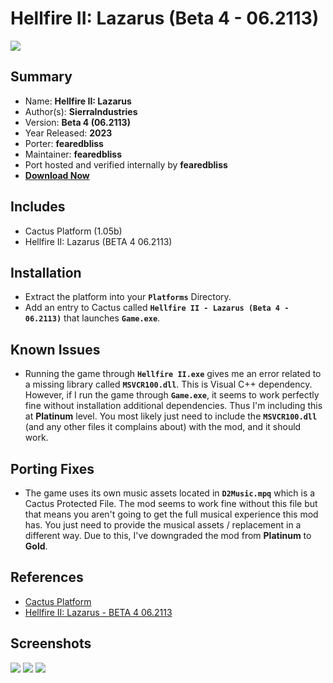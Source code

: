 # Hellfire II: Lazarus (Beta 4 - 06.2113)

![](https://xyinn.org/diablo/platforms/gold/Hellfire_II_Lazarus_BETA_4_06.2113/screenshots/Screenshot1.jpg)

## Summary

- Name: **Hellfire II: Lazarus**
- Author(s): **SierraIndustries**
- Version: **Beta 4 (06.2113)**
- Year Released: **2023**
- Porter: **fearedbliss**
- Maintainer: **fearedbliss**
- Port hosted and verified internally by **fearedbliss**
- [**Download Now**](https://xyinn.org/diablo/platforms/gold/Hellfire_II_Lazarus_BETA_4_06.2113/)

## Includes

- Cactus Platform (1.05b)
- Hellfire II: Lazarus (BETA 4 06.2113)

## Installation

- Extract the platform into your **`Platforms`** Directory.
- Add an entry to Cactus called **`Hellfire II - Lazarus (Beta 4 - 06.2113)`**
  that launches **`Game.exe`**.

## Known Issues

- Running the game through **`Hellfire II.exe`** gives me an error related to
  a missing library called **`MSVCR100.dll`**. This is Visual C++ dependency.
  However, if I run the game through **`Game.exe`**, it seems to work perfectly
  fine without installation additional dependencies. Thus I'm including this at
  **Platinum** level. You most likely just need to include the **`MSVCR100.dll`**
  (and any other files it complains about) with the mod, and it should work.

## Porting Fixes

- The game uses its own music assets located in **`D2Music.mpq`** which is a
  Cactus Protected File. The mod seems to work fine without this file but that
  means you aren't going to get the full musical experience this mod has. You
  just need to provide the musical assets / replacement in a different way. Due
  to this, I've downgraded the mod from **Platinum** to **Gold**.

## References

- [Cactus Platform](https://github.com/fearedbliss/Cactus)
- [Hellfire II: Lazarus - BETA 4 06.2113](https://www.moddb.com/mods/hellfire-ii-lazarus-beta-4-062113-release/downloads/d2105-lazarus-beta4)

## Screenshots

![](https://xyinn.org/diablo/platforms/gold/Hellfire_II_Lazarus_BETA_4_06.2113/screenshots/Screenshot2.jpg)
![](https://xyinn.org/diablo/platforms/gold/Hellfire_II_Lazarus_BETA_4_06.2113/screenshots/Screenshot3.jpg)
![](https://xyinn.org/diablo/platforms/gold/Hellfire_II_Lazarus_BETA_4_06.2113/screenshots/Screenshot4.jpg)
